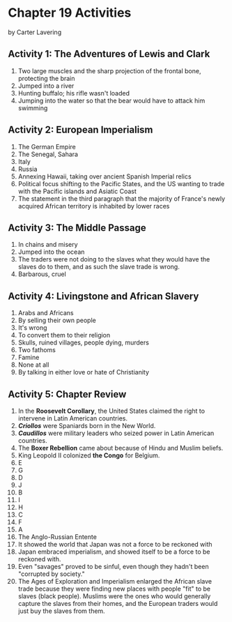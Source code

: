# Chapter 19 Activities

by Carter Lavering

## Activity 1: The Adventures of Lewis and Clark

1. Two large muscles and the sharp projection of the frontal bone, protecting the brain
2. Jumped into a river
3. Hunting buffalo; his rifle wasn't loaded
4. Jumping into the water so that the bear would have to attack him swimming

## Activity 2: European Imperialism

1. The German Empire
2. The Senegal, Sahara
3. Italy
4. Russia
5. Annexing Hawaii, taking over ancient Spanish Imperial relics
6. Political focus shifting to the Pacific States, and the US wanting to trade with the Pacific islands and Asiatic Coast
7. The statement in the third paragraph that the majority of France's newly acquired African territory is inhabited by lower races

## Activity 3: The Middle Passage

1. In chains and misery
2. Jumped into the ocean
3. The traders were not doing to the slaves what they would have the slaves do to them, and as such the slave trade is wrong.
4. Barbarous, cruel

## Activity 4: Livingstone and African Slavery

1. Arabs and Africans
2. By selling their own people
3. It's wrong
4. To convert them to their religion
5. Skulls, ruined villages, people dying, murders
6. Two fathoms
7. Famine
8. None at all
9. By talking in either love or hate of Christianity

## Activity 5: Chapter Review

1. In the **Roosevelt Corollary**, the United States claimed the right to intervene in Latin American countries.
2. **_Criollos_** were Spaniards born in the New World.
3. **_Caudillos_** were military leaders who seized power in Latin American countries.
4. The **Boxer Rebellion** came about because of Hindu and Muslim beliefs.
5. King Leopold II colonized **the Congo** for Belgium.
6. E
7. G
8. D
9. J
10. B
11. I
12. H
13. C
14. F
15. A
16. The Anglo-Russian Entente
17. It showed the world that Japan was not a force to be reckoned with
18. Japan embraced imperialism, and showed itself to be a force to be reckoned with.
19. Even "savages" proved to be sinful, even though they hadn't been "corrupted by society."
20. The Ages of Exploration and Imperialism enlarged the African slave trade because they were finding new places with people "fit" to be slaves (black people). Muslims were the ones who would generally capture the slaves from their homes, and the European traders would just buy the slaves from them.
